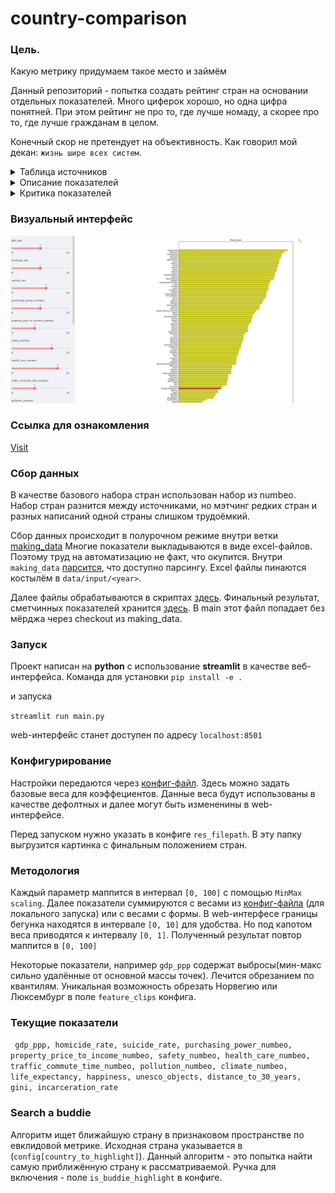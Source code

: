 # country-comparison

### Цель.

Какую метрику придумаем такое место и займём

Данный репозиторий - попытка создать рейтинг стран на основании отдельных
показателей. Много циферок хорошо, но одна цифра понятней. При этом рейтинг не про то, где лучше номаду, а
скорее про то, где лучше гражданам в целом.

Конечный скор не претендует на объективность. Как говорил мой декан: `жизнь шире всех систем`.

<details>

<summary> Таблица источников</summary>

| Показатель         | Год актуальности | Источник                                                                                                                       |
|--------------------|------------------|--------------------------------------------------------------------------------------------------------------------------------|
| gdp ppp_per_cap    | 2023             | https://www.imf.org/external/datamapper/PPPPC@WEO/OEMDC/ADVEC/WEOWORLD                                                         |
| homicide rate      | 2018             | https://dataunodc.un.org/content/homicide-rate-option-2                                                                        |
| numbeo             | 2023 mid-year    | https://www.numbeo.com/quality-of-life/rankings_by_country.jsp                                                                 |
| suicide rate       | 2019             | https://apps.who.int/gho/data/node.main.MHSUICIDEASDR?lang=en                                                                  |
| life expectancy    | 2019             | https://apps.who.int/gho/data/node.main.688                                                                                    |
| happiness index    | 2022             | https://worldhappiness.report/ed/2023/#appendices-and-data                                                                     |
| unesco objects     | 2023             | https://en.wikipedia.org/wiki/World_Heritage_Sites_by_country                                                                  |
| median age         | 2022             | https://population.un.org/wpp/Download/Files/1_Indicators%20(Standard)/EXCEL_FILES/1_Population/WPP2019_POP_F05_MEDIAN_AGE.xlsx |
| gini               | 2022 - частично  | https://data.worldbank.org/indicator/SI.POV.GINI/                                                                              |
| incarceration rate | 2023 mid-year    | https://www.prisonstudies.org/highest-to-lowest/prison_population_rate?field_region_taxonomy_tid=All                           |
| gender_gap         | 2021             | https://en.wikipedia.org/wiki/Global_Gender_Gap_Report                                                                          |
| press_freedom      | 2023             | https://rsf.org/en/index?year=2023                                                                                              |

</details>

<details>
<summary> Описание показателей </summary>


`gdp_ppp_per_cap` - есть 2 основных источника: IMF и WorldBank. Есть ещё CIA, но они выходят реже. WorldBank для РФ и
Украины при определении суммарного gdp опирается на внутреннюю статистику государств.
Видимо, чтобы быть ближе к реальности. Для подушевого gdp разница не такая уж большая. К тому же, расчёт паритета сам
по себе не обладает большой точностью. Я использую IMF, просто по традиции.
В рассчёт ВВП не входит теневая экономика. Он бы очень сдвинул показатели. Но я сомневаюсь, что кто-то в мире
может сделать этот расчё во-первых хорошо, во-вторых не ангажировано. 
Документ от IMF включает в себя года из будущего. Это, естественно, прогноз.<br><br>

`homicide rate` - устаревший. Но, по крайней мере, это ООН. Понятно, что статистику тоже можно обелить, выпиливая
случаи убийств в смежные области, например, в несчастные случаи. Или просто оставить пропавшими без вести.
Данные взяты из итерации 2022 года без изменений

`numbeo` - есть нюансы: данные берутся за последний год(по возможности), в странах различное покрытие интернетом, etc

`suicide rate` - устаревший, доковидный. Данные взяты из итерации 2022 года без изменений. Данные ВОЗ будут отличаться от
внутрероссийских из-за того, что они, видимо, включают смертность от «повреждений с неопределенными намерениями» 
(рубрики Y10-Y34 Международной классификации болезней и причин смерти). А также потому что это age-standardized статистика.
У РФ, кстати, [неплохое качество](https://www.who.int/teams/mental-health-and-substance-use/data-research/suicide-data-quality)
данных по мнению ВОЗ. 
Методология очень запутанная. Во многом опирается на estimations, иногда полученные на основе похожих стран.
Ну вы поняли...

<details><summary>Методология с сайта</summary>

Method of estimation:
The estimates are derived from the WHO Global Health Estimates (GHE) 2015. 
Detailed methods are available here, and summarized below. All-cause mortality rates by age and sex for WHO Member States
are derived from life tables which draw on UN World Population Prospects 2015 revision, 
recent and unpublished analyses of all-cause and HIV mortality for countries with high HIV prevalence,
vital registration data, and estimates of child mortality from UN Inter-agency Group for Child Mortality Estimation. 
Cause-of-death distributions are estimated from death registration data when available; 
assessed and adjusted for completeness and ill-defined categories. 
Selected specific causes are based on WHO and UN Interagency estimation processes, which made use of epidemiological studies, 
disease registers and notifications systems. Other causes of death for populations without useable death-registration 
data are estimated, drawing on updated IHME single-cause analyses from the Global Burden of Disease (GBD) 2015 study,
which made use of available death registration data as well as other sources of information on deaths,
covariate regression modelling, and patterns of causes of death for similar countries. These estimates represent the best 
estimates of WHO, computed using standard categories, definitions and methods to ensure cross-country comparability,
and may not be the same as official national estimates. 
Due to changes in input data and methods, GHE2015 are not comparable to previously published WHO estimates. 
</details>

`life expectancy` - оставил данные за 2019 год. Провайдеров данных много, есть и более поздние данные, но влияние Covid
очень существенное. Восстановление ОПЖ увидим в 2023 году, поэтому брать 2022 и, тем более 2021, смысла пока нет. Данные
ВОЗ основываются на статистике, предоставляемой странами-участницами программы VR (Vital Registration). Это 77 стран, 
что вполне достаточно для целей данного проекта. Для стран-участниц VR всё же делается оценки корректировки для старшего 
поколения из-за неполноты информации в данной группе. Но не думаю, что эти оценки могут существенно сдвинуть показатели.
Для стран вне VR данные делаются оценочно. 

`happiness index` - результаты отчёта 2023 года получены усреднением за 3 последних года (2020 - 2023),
хотя данные по отдельным годам также присутствуют. При этом данные за последние 3 года есть далеко не у всех стран.
Источник данных - опросы Gallup. В опросе учавствуют ~1000 респондентов на страну. 
Индекс рассчитывается усреднением оценок удовлетворённости респондентов своей жизнью по 10-бальной шкале. Есть также
ряд вспомогательных индексов, к. используются в попытках разложить базовый индекс на составляющие для того, чтобы 
объяснить, что именно привело к такому уровню удовлетворённости. Интересно, что под соц. поддержкой понимается не
пенсии или прочие пособия, а утвердительный ответ на вопрос
> If you were in trouble, do you have relatives or friends you can count on to help you whenever you need them, or not

Индекс коррупции тоже максимально странный. Таджикистан на 17 месте между Австрией и Бельгией.

`median age` - оставил данные за 2020 год. можно по-другому назвать молодость нации.
я взял равным 30 исключительно из субъективных соображений. Более молодые нации имеют иждивенцев внизу
половозрастной пирамиды, более старые вверху. Можно было бы взять 35 лет, но всё же у более молодых стран больше надежды.
Ссылка в источниках устарела, UN не смог в обратную совместимость - файл можно найти через гугл по названию. 2020 год, 
п.ч. статистика даётся по пятилеткам. В World Population Prospects 2022 они перешли к погодовой статистике. Для рассчёта
показателей фертильности, смертности, миграции UN использует переписи, опросы и статистику VR (Vital Registration).
Для медианного возраста методолгию найти не удалось 

`gini` - очень не полный. за 22 год всего 7 наблюдений. Заполняю предыдущими значениями. Зато, в отличии от данных,
у World Bank хорошее [описание методологии](https://databank.worldbank.org/metadataglossary/gender-statistics/series/SI.POV.GINI).
Источником данных служат национальные статистические агенста и собственные опросы World Bank. Для развитых стран 
используется `Luxembourg Income Study database`. Огранчения индекса хорошо описаны на страничке с методологией.
Пустые значения добираются из прошлых лет и со сторонних сайтов: WB не единственный источник.

`incarceration rate` - аккумулируется организацией World Prison Brief. Хостят базу ребята на серверах 
Birkbeck, University of London, степень аффиляци не понятна. Данные собираются с
> largely derived from governmental or other official sources

Файл разбивает UK на несколько субъектов и Боснию и Герцеговину. Заменяю взвешенной суммой по регионам, иначе 
метчинг плохо проходит

`gender_gap` - составитель Всемирный Экономический Форум. Есть и более поздние годы, но уже без РФ - 
поэтому использую 2021. Сам отчёт в pdf, поэтому приходится парсить wiki. 
Индекс составной и содержит 4 составляющих: экономическое участие, доступность обучения, здоровье,
политическая включённость. Источники: International Labour Organisation, ВОЗ, Всемирный Банк, Юнеско, ВЭФ.
Методологию можно посмотреть в Appendix B внутри отчёта - она расписана достаточно подробно.

</details>

<details>  

<summary> Критика показателей  </summary> 

**Numbeo** отличный бейзлайн, но у него есть следующие недостатки

**Сбор данных numbeo:**

> Numbeo archives the values of its old data for historical purposes.
> By default, data older than 12 months is removed, but for popular cities,
> this time frame can be reduced to 3 months. If fresh data are not available,
> Numbeo may use data up to 18 months old, but only if our indicators suggest that inflation is low in that country. 

Дата актуальности в 1 год это хорошо, но хотелось бы посмотреть на то, как определяются популярные города. Пороги
скрыты, поэтому не понятно насколько это всё костыльно.
Они обмолвились об инфляции, но не понятно это внутренняя или долларовая. Я замечал, что колебания курса очень сильно
влияют на финальный скор.
- как они усредняют инфляцию по году?
- наблюдения, ближе к текущему дню, более весомые или просто берём среднее?

**Страновой индекс numbeo**

>To compile data for a country, we utilize all the entries (from all cities) to calculate average
> data for that country. It should be noted that this is different process than
> from calculating aggregated data for all cities in the country.
> Therefore, in calculating country-level data, we weigh each city by the number of contributors.
> As there are usually more inputs for a country than for a city, 
> the aggregate data shown at a country level generally consists of more data points. 
 
Скор страны это взвешенная сумма городов. Но ведь у стран разный уровень урбанизации. 
Деревенских опять забыли?

`Numbeo purchasing power index` - не учитывает количество бесплатных или условно бесплатных благ. Например,
оплата садика в РФ и Нидерландах отличается раз в 20. Высшее образование тоже мегатрата в некоторых странах. 
Также показатель не учитывает безработицу, размер пенсии или налог на пользование автомобилем.  

`Numbeo property to income index` - отражает ситуацию в моменте. Но не учитывает долю населения, имеющую 
недвижимость во владении. Или качество жилья, как таковое.

`Идеальный медианный возраст(distance_to_30_years)` - я взял равным 30 исключительно из субъективных соображений.
Более молодые нации имеют иждивенцев внизу половозрастной пирамиды, более старые вверху. Можно было бы взять 35 лет, но всё же у 
более молодых стран больше надежды. 

**Отклонённые показатели**

`Median Wealth per adult от Credit Suisse` - 3K$ для РФ не покрывает даже недвижимость. Хотя медианное благосостояние
действительно низкое. Сложно не поверить в теории заговора, глядя на эти цифры. 
upd: после краха CreditSuisse и включения в UBS статистика стала поадекватней. Но, потратив на поиск методологии около 
часа, я так и не смог найти: отчёт ссылается на другой отчёт HBS от OECD. Уже над статистикой из отчёта HBS проводятся 
какие-то манипуляции, описанные в отдельном paper. Статистика считается на основе финансовых показателей и стоимости
недвиги. При этом стоимость недвиги покрыта для не очень большого числа стран. Да и финансовыми показателями покрыта
только 51 страна. Для остальных используется `standard econometric technics`.  

`уровеь безработицы` - умеют считать нормально только развитые бюрократии, к. не так чтобы много. Возможо, и
они не умеют

</details>


### Визуальный интерфейс
![img.png](data/aux/interface.png)


### Ссылка для ознакомления

[Visit](https://share.streamlit.io/pvgorshenin/country_comparison/main/main.py)


### Сбор данных

В качестве базового набора стран использован набор из numbeo. Набор стран разнится между источниками, 
но мэтчинг редких стран и разных написаний одной страны слишком трудоёмкий.

Сбор данных происходит в полурочном режиме внутри ветки
[making_data](https://github.com/PVGorshenin/country_comparison/tree/making_data)
Многие показатели выкладываются в виде excel-файлов. Поэтому труд на автоматизацию не факт, что окупится.
Внутри `making_data` [парсится](https://github.com/PVGorshenin/country_comparison/tree/making_data/get_data/parse), что доступно парсингу.
Excel файлы пинаются костылём в `data/input/<year>`.

Далее файлы обрабатываются в скриптах 
[здесь](https://github.com/PVGorshenin/country_comparison/tree/making_data/processing).
Финальный результат, сметчинных показателей хранится 
[здесь](https://github.com/PVGorshenin/country_comparison/blob/making_data/data/result/2023/). 
В main этот файл попадает без мёрджа через checkout из making_data.

### Запуск

Проект написан на **python** с использование  **streamlit** в качестве веб-интерфейса. 
Команда для установки
`pip install -e .`

и запуска

`streamlit run main.py`

web-интерфейс станет доступен по адресу `localhost:8501`

### Конфигурирование

Настройки передаются через [конфиг-файл](config.yaml). Здесь можно задать базовые веса для коэффециентов.
Данные веса будут использованы в качестве дефолтных и далее могут быть измененины в web-интерфейсе. 

Перед запуском нужно указать в конфиге `res_filepath`. В эту папку выгрузится картинка с финальным
положением стран.

### Методология

Каждый параметр маппится в интервал `[0, 100]` с помощью `MinMax scaling`. Далее показатели 
суммируются с весами из [конфиг-файла](config.yaml) (для локального запуска) или с весами с формы.
В web-интерфесе границы бегунка находятся в интервале `[0, 10]` для удобства. 
Но под капотом веса приводятся к интервалу `[0, 1]`.
Полученный результат повтор маппится в `[0, 100]`

Некоторые показатели, например `gdp_ppp` содержат выбросы(мин-макс сильно удалённые от основной массы точек).
Лечится обрезанием по квантилям. Уникальная возможность обрезать Норвегию или Люксембург в поле `feature_clips` 
конфига.

### Текущие показатели

`
gdp_ppp, homicide_rate, suicide_rate, purchasing_power_numbeo, property_price_to_income_numbeo,
safety_numbeo, health_care_numbeo, traffic_commute_time_numbeo, pollution_numbeo, climate_numbeo, 
life_expectancy, happiness, unesco_objects, distance_to_30_years, gini, incarceration_rate`

### Search a buddie

Алгоритм ищет ближайшую страну в признаковом пространстве по евклидовой метрике.
Исходная страна указывается в (`config[country_to_highlight]`). 
Данный алгоритм - это попытка найти самую приближённую страну к рассматриваемой. 
Ручка для включения - поле `is_buddie_highlight` в конфиге.
